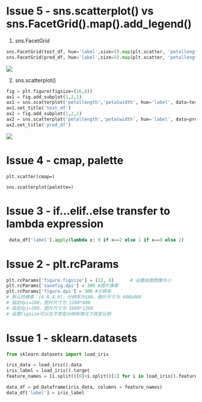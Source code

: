 # Issue 5 - sns.scatterplot() vs sns.FacetGrid().map().add_legend()

1. sns.FacetGrid
```python
sns.FacetGrid(test_df, hue='label',size=5).map(plt.scatter, 'petallength','petalwidth').add_legend()
sns.FacetGrid(pred_df, hue='label',size=5).map(plt.scatter, 'petallength','petalwidth').add_legend()
```
![](https://i.loli.net/2018/10/12/5bc04243cdac0.png)

2. sns.scatterplot()
```python
fig = plt.figure(figsize=(16,6))
ax1 = fig.add_subplot(1,2,1)
ax1 = sns.scatterplot('petallength','petalwidth', hue='label', data=test_df, palette=plt.cm.plasma_r)
ax1.set_title('test_df')
ax2 = fig.add_subplot(1,2,2)
ax2 = sns.scatterplot('petallength','petalwidth', hue='label', data=pred_df, palette=plt.cm.plasma_r)
ax2.set_title('pred_df')
```
![](https://user-images.githubusercontent.com/26485327/46849326-fee1ec00-ce29-11e8-9d67-e5e395adf4b4.png)

# Issue 4 - cmap, palette

```plt.scatter(cmap=)```

```sns.scatterplot(palette=)```


# Issue 3 - if...elif..else transfer to lambda expression

```python
 data_df['label'].apply(lambda x: 0 if x==2 else 1 if x==0 else 2)
```

# Issue 2 - plt.rcParams

```python
plt.rcParams['figure.figsize'] = (12, 8)      # 设置绘图图像大小
plt.rcParams['savefig.dpi'] = 300 #图片像素
plt.rcParams['figure.dpi'] = 300 #分辨率
# 默认的像素：[6.0,4.0]，分辨率为100，图片尺寸为 600&400
# 指定dpi=200，图片尺寸为 1200*800
# 指定dpi=300，图片尺寸为 1800*1200
# 设置figsize可以在不改变分辨率情况下改变比例
```


# Issue 1 - sklearn.datasets

```python
from sklearn.datasets import load_iris
```
```python
iris_data = load_iris().data
iris_label = load_iris().target
feature_names = [i.split()[0]+i.split()[1] for i in load_iris().feature_names]

data_df = pd.Dataframe(iris_data, columns = feature_names)
data_df['label'] = iris_label
```
